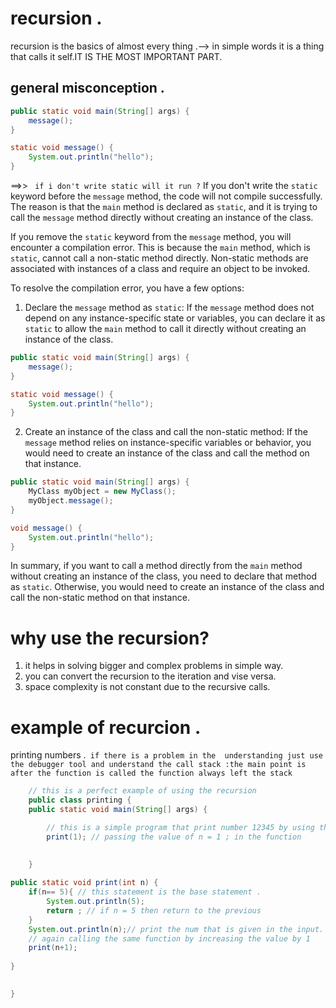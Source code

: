 # recursion .
   recursion is the basics of almost every  thing .--> in simple words it is a thing that calls it self.IT IS THE MOST IMPORTANT PART.


## general misconception .

``` java
public static void main(String[] args) {
    message();
}

static void message() {
    System.out.println("hello");
}
```
==>> ``` if i don't write static will it run ?```
If you don't write the `static` keyword before the `message` method, the code will not compile successfully. The reason is that the `main` method is declared as `static`, and it is trying to call the `message` method directly without creating an instance of the class.

If you remove the `static` keyword from the `message` method, you will encounter a compilation error. This is because the `main` method, which is `static`, cannot call a non-static method directly. Non-static methods are associated with instances of a class and require an object to be invoked.

To resolve the compilation error, you have a few options:

1. Declare the `message` method as `static`: If the `message` method does not depend on any instance-specific state or variables, you can declare it as `static` to allow the `main` method to call it directly without creating an instance of the class.

```java
public static void main(String[] args) {
    message();
}

static void message() {
    System.out.println("hello");
}
```

2. Create an instance of the class and call the non-static method: If the `message` method relies on instance-specific variables or behavior, you would need to create an instance of the class and call the method on that instance.

```java
public static void main(String[] args) {
    MyClass myObject = new MyClass();
    myObject.message();
}

void message() {
    System.out.println("hello");
}
```

In summary, if you want to call a method directly from the `main` method without creating an instance of the class, you need to declare that method as `static`. Otherwise, you would need to create an instance of the class and call the non-static method on that instance.

# why use the recursion?
1. it helps in solving bigger and complex problems in simple way.
2. you can convert the recursion to the iteration and vise versa.
3. space complexity is not constant due to the recursive calls.

# example of recurcion .

printing numbers .``` if there is a problem in the  understanding just use the debugger tool and understand the call stack :the main point is after the function is called the function always left the stack```

``` java 
    // this is a perfect example of using the recursion
    public class printing {
    public static void main(String[] args) {

        // this is a simple program that print number 12345 by using the recursion.
        print(1); // passing the value of n = 1 ; in the function

        
    }
    
public static void print(int n) {
    if(n== 5){ // this statement is the base statement .
        System.out.println(5);
        return ; // if n = 5 then return to the previous 
    }
    System.out.println(n);// print the num that is given in the input.
    // again calling the same function by increasing the value by 1
    print(n+1);
    
}

    
}

```